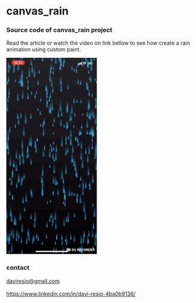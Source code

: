 # canvas_rain
### Source code of canvas_rain project 

Read the article or watch the video on link bellow to see how create
a rain animation using custom paint.

![](screenshot.gif)

### contact
daviresio@gmail.com
<br><br>
https://www.linkedin.com/in/davi-resio-4ba0b9136/
